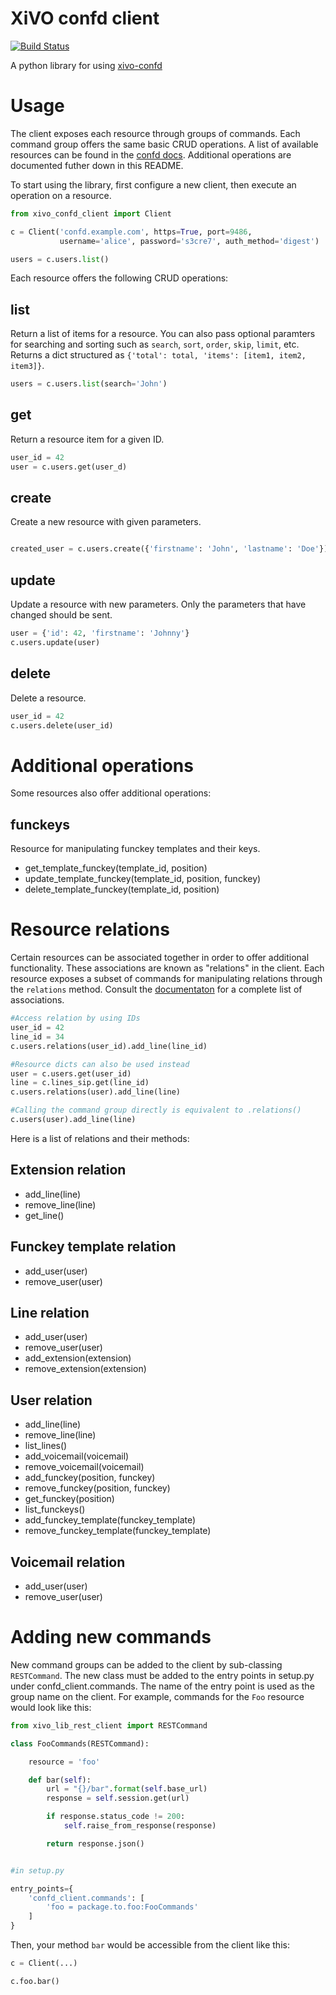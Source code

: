 XiVO confd client
=================
[![Build Status](https://travis-ci.org/xivo-pbx/xivo-confd-client.svg?branch=master)](https://travis-ci.org/xivo-pbx/xivo-confd-client)

A python library for using [xivo-confd](https://github.com/xivo-pbx/xivo-confd)

Usage
=====

The client exposes each resource through groups of commands. Each command group offers the
same basic CRUD operations. A list of available resources can be found in the [confd
docs](http://api.xivo.io). Additional operations are documented futher down in this
README.

To start using the library, first configure a new client, then execute an operation on a
resource.

```python
from xivo_confd_client import Client

c = Client('confd.example.com', https=True, port=9486,
           username='alice', password='s3cre7', auth_method='digest')

users = c.users.list()
```

Each resource offers the following CRUD operations:

list
----

Return a list of items for a resource. You can also pass optional paramters for searching
and sorting such as ```search```, ```sort```, ```order```, ```skip```, ```limit```, etc.
Returns a dict structured as ```{'total': total, 'items': [item1, item2, item3]}```.

```python
users = c.users.list(search='John')
```

get
---

Return a resource item for a given ID.

```python
user_id = 42
user = c.users.get(user_d)
```

create
------

Create a new resource with given parameters.

```python

created_user = c.users.create({'firstname': 'John', 'lastname': 'Doe'})
```

update
------

Update a resource with new parameters. Only the parameters that have changed should be
sent.

```python
user = {'id': 42, 'firstname': 'Johnny'}
c.users.update(user)
```

delete
------

Delete a resource.

```python
user_id = 42
c.users.delete(user_id)
```

Additional operations
=====================

Some resources also offer additional operations:

funckeys
--------

Resource for manipulating funckey templates and their keys.

 * get_template_funckey(template_id, position)
 * update_template_funckey(template_id, position, funckey)
 * delete_template_funckey(template_id, position)

Resource relations
==================

Certain resources can be associated together in order to offer additional functionality.
These associations are known as "relations" in the client. Each resource exposes a subset
of commands for manipulating relations through the ```relations``` method. Consult the
[documentaton](http://api.xivo.io) for a complete list of associations.

```python
#Access relation by using IDs
user_id = 42
line_id = 34
c.users.relations(user_id).add_line(line_id)

#Resource dicts can also be used instead
user = c.users.get(user_id)
line = c.lines_sip.get(line_id)
c.users.relations(user).add_line(line)

#Calling the command group directly is equivalent to .relations()
c.users(user).add_line(line)
```

Here is a list of relations and their methods:

Extension relation
------------------

 * add_line(line)
 * remove_line(line)
 * get_line()

Funckey template relation
----------------

 * add_user(user)
 * remove_user(user)

Line relation
-------------

 * add_user(user)
 * remove_user(user)
 * add_extension(extension)
 * remove_extension(extension)

User relation
-------------

 * add_line(line)
 * remove_line(line)
 * list_lines()
 * add_voicemail(voicemail)
 * remove_voicemail(voicemail)
 * add_funckey(position, funckey)
 * remove_funckey(position, funckey)
 * get_funckey(position)
 * list_funckeys()
 * add_funckey_template(funckey_template)
 * remove_funckey_template(funckey_template)

Voicemail relation
------------------

 * add_user(user)
 * remove_user(user)


Adding new commands
===================

New command groups can be added to the client by sub-classing ```RESTCommand```.  The new
class must be added to the entry points in setup.py under confd_client.commands.  The name
of the entry point is used as the group name on the client.  For example, commands for the
```Foo``` resource would look like this:

```python
from xivo_lib_rest_client import RESTCommand

class FooCommands(RESTCommand):

    resource = 'foo'

    def bar(self):
        url = "{}/bar".format(self.base_url)
        response = self.session.get(url)

        if response.status_code != 200:
            self.raise_from_response(response)

        return response.json()


#in setup.py

entry_points={
    'confd_client.commands': [
        'foo = package.to.foo:FooCommands'
    ]
}
```

Then, your method ```bar``` would be accessible from the client like this:

```python
c = Client(...)

c.foo.bar()
```
